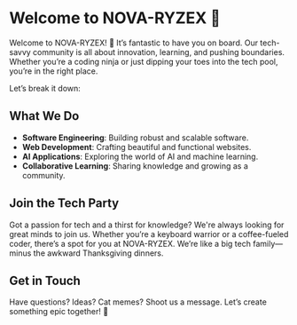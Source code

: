 # Welcome to NOVA-RYZEX 👋

Welcome to NOVA-RYZEX! 🚀 It’s fantastic to have you on board. Our tech-savvy community is all about innovation, learning, and pushing boundaries. Whether you’re a coding ninja or just dipping your toes into the tech pool, you’re in the right place.

Let’s break it down:

## What We Do

- **Software Engineering**: Building robust and scalable software.
- **Web Development**: Crafting beautiful and functional websites.
- **AI Applications**: Exploring the world of AI and machine learning.
- **Collaborative Learning**: Sharing knowledge and growing as a community.

## Join the Tech Party

Got a passion for tech and a thirst for knowledge? We're always looking for great minds to join us. Whether you’re a keyboard warrior or a coffee-fueled coder, there’s a spot for you at NOVA-RYZEX. We’re like a big tech family—minus the awkward Thanksgiving dinners.

## Get in Touch

Have questions? Ideas? Cat memes? Shoot us a message. Let’s create something epic together! 🤝
